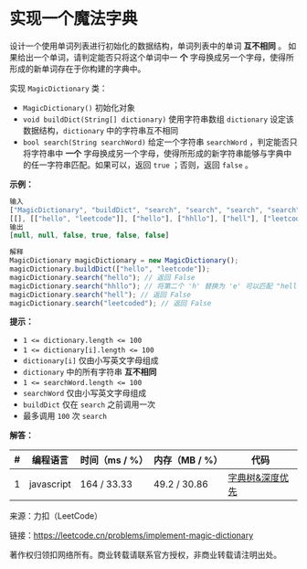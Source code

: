 # 实现一个魔法字典

设计一个使用单词列表进行初始化的数据结构，单词列表中的单词 **互不相同** 。 如果给出一个单词，请判定能否只将这个单词中一 **个** 字母换成另一个字母，使得所形成的新单词存在于你构建的字典中。

实现 `MagicDictionary` 类：

- `MagicDictionary()` 初始化对象
- `void buildDict(String[] dictionary)` 使用字符串数组 `dictionary` 设定该数据结构，`dictionary` 中的字符串互不相同
- `bool search(String searchWord)` 给定一个字符串 `searchWord` ，判定能否只将字符串中 **一个** 字母换成另一个字母，使得所形成的新字符串能够与字典中的任一字符串匹配。如果可以，返回 `true` ；否则，返回 `false` 。

**示例：**

``` javascript
输入
["MagicDictionary", "buildDict", "search", "search", "search", "search"]
[[], [["hello", "leetcode"]], ["hello"], ["hhllo"], ["hell"], ["leetcoded"]]
输出
[null, null, false, true, false, false]

解释
MagicDictionary magicDictionary = new MagicDictionary();
magicDictionary.buildDict(["hello", "leetcode"]);
magicDictionary.search("hello"); // 返回 False
magicDictionary.search("hhllo"); // 将第二个 'h' 替换为 'e' 可以匹配 "hello" ，所以返回 True
magicDictionary.search("hell"); // 返回 False
magicDictionary.search("leetcoded"); // 返回 False
```

**提示：**

- `1 <= dictionary.length <= 100`
- `1 <= dictionary[i].length <= 100`
- `dictionary[i]` 仅由小写英文字母组成
- `dictionary` 中的所有字符串 **互不相同**
- `1 <= searchWord.length <= 100`
- `searchWord` 仅由小写英文字母组成
- `buildDict` 仅在 `search` 之前调用一次
- 最多调用 `100` 次 `search`

**解答：**

**#**|**编程语言**|**时间（ms / %）**|**内存（MB / %）**|**代码**
--|--|--|--|--
1|javascript|164 / 33.33|49.2 / 30.86|[字典树&深度优先](./javascript/ac_v1.js)

来源：力扣（LeetCode）

链接：https://leetcode.cn/problems/implement-magic-dictionary

著作权归领扣网络所有。商业转载请联系官方授权，非商业转载请注明出处。
